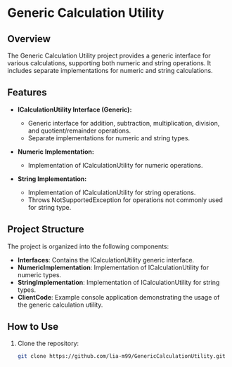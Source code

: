 # Generic Calculation Utility

## Overview

The Generic Calculation Utility project provides a generic interface for various calculations, supporting both numeric and string operations. It includes separate implementations for numeric and string calculations.

## Features

- **ICalculationUtility Interface (Generic):**
  - Generic interface for addition, subtraction, multiplication, division, and quotient/remainder operations.
  - Separate implementations for numeric and string types.

- **Numeric Implementation:**
  - Implementation of ICalculationUtility for numeric operations.

- **String Implementation:**
  - Implementation of ICalculationUtility for string operations.
  - Throws NotSupportedException for operations not commonly used for string type.

## Project Structure

The project is organized into the following components:

- **Interfaces**: Contains the ICalculationUtility generic interface.
- **NumericImplementation**: Implementation of ICalculationUtility for numeric types.
- **StringImplementation**: Implementation of ICalculationUtility for string types.
- **ClientCode**: Example console application demonstrating the usage of the generic calculation utility.

## How to Use

1. Clone the repository:

   ```bash
   git clone https://github.com/lia-m99/GenericCalculationUtility.git
